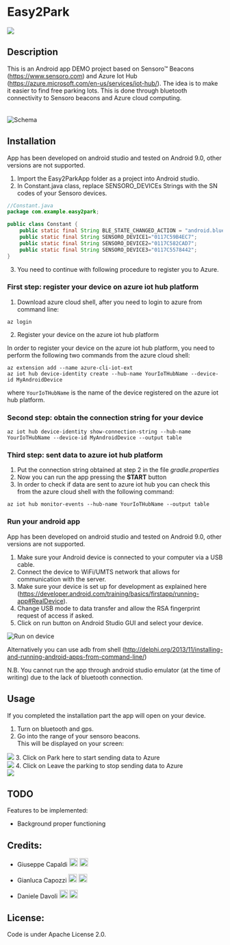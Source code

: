 # Easy2Park
<img src="http://www.dis.uniroma1.it/sites/default/files/marchio%20logo%20eng%20jpg.jpg">

## Description
This is an Android app DEMO project based on Sensoro™ Beacons (https://www.sensoro.com) and Azure Iot Hub (https://azure.microsoft.com/en-us/services/iot-hub/). The idea is to make it easier to find free parking lots. This is done through bluetooth connectivity to Sensoro beacons and Azure cloud computing.     
<br/><br/>
![Schema](https://github.com/GianlucaCapozzi/Easy2Park/blob/master/our_doc/readme_images/drawIO.jpg?raw=true)

## Installation
App has been developed on android studio and tested on Android 9.0, other versions are not supported.
1. Import the Easy2ParkApp folder as a project into Android studio.
2. In Constant.java class, replace SENSORO_DEVICEs Strings with the SN codes of your Sensoro devices.

```java
//Constant.java
package com.example.easy2park;

public class Constant {
    public static final String BLE_STATE_CHANGED_ACTION = "android.bluetooth.adapter.action.STATE_CHANGED";
    public static final String SENSORO_DEVICE1="0117C59B4EC7";
    public static final String SENSORO_DEVICE2="0117C582CAD7";
    public static final String SENSORO_DEVICE3="0117C5578442";
}
```
3. You need to continue with following procedure to register you to Azure.

### First step: register your device on azure iot hub platform

1. Download azure cloud shell, after you need to login to azure from command line:

```
az login
```
2. Register your device on the azure iot hub platform

In order to register your device on the azure iot hub platform, you need to perform the following two commands from
the azure cloud shell:

```
az extension add --name azure-cli-iot-ext
az iot hub device-identity create --hub-name YourIoTHubName --device-id MyAndroidDevice
```
where ```YourIoTHubName``` is the name of the device registered on the azure iot hub platform.

### Second step: obtain the connection string for your device

```
az iot hub device-identity show-connection-string --hub-name YourIoTHubName --device-id MyAndroidDevice --output table
```

### Third step: sent data to azure iot hub platform

1. Put the connection string obtained at step 2 in the file *gradle.properties*
2. Now you can run the app pressing the **START** button
3. In order to check if data are sent to azure iot hub you can check this from the azure cloud shell with the following command:

```
az iot hub monitor-events --hub-name YourIoTHubName --output table
```
### Run your android app

App has been developed on android studio and tested on Android 9.0, other versions are not supported.
1. Make sure your Android device is connected to your computer via a USB cable.
2. Connect the device to WiFi/UMTS network that allows for communication with the server. 
3. Make sure your device is set up for development as explained here (https://developer.android.com/training/basics/firstapp/running-app#RealDevice).
4. Change USB mode to data transfer and allow the RSA fingerprint request of access if asked.
5. Click on run button on Android Studio GUI and select your device.

![Run on device](https://github.com/GianlucaCapozzi/Easy2Park/blob/master/our_doc/readme_images/ss1.png?raw=true)

Alternatively you can use adb from shell (http://delphi.org/2013/11/installing-and-running-android-apps-from-command-line/)


N.B.
You cannot run the app through android studio emulator (at the time of writing) due to the lack of bluetooth connection.  

## Usage 
If you completed the installation part the app will open on your device. <br/>
1. Turn on bluetooth and gps. <br/>
2. Go into the range of your sensoro beacons. <br/>
This will be displayed on your screen: <br/>
<img src="https://raw.githubusercontent.com/GianlucaCapozzi/Easy2Park/master/our_doc/readme_images/mainImg.jpg" >  
3. Click on Park here to start sending data to Azure <br/>
<img src="https://raw.githubusercontent.com/GianlucaCapozzi/Easy2Park/master/our_doc/readme_images/mainImg2.jpg" >
4. Click on Leave the parking to stop sending data to Azure <br/>
<img src="https://raw.githubusercontent.com/GianlucaCapozzi/Easy2Park/master/our_doc/readme_images/mainImg3.jpg" >

## TODO
Features to be implemented:
- Background proper functioning

## Credits:
- Giuseppe Capaldi [<img src="https://raw.githubusercontent.com/GianlucaCapozzi/Easy2Park/master/our_doc/readme_images/gitIcon.png" height="20" width="20" >](https://github.com/not-a-genius)
					[<img src="https://raw.githubusercontent.com/GianlucaCapozzi/Easy2Park/master/our_doc/readme_images/inIcon.png" height="20" width="20" >](https://www.linkedin.com/in/giuseppe-capaldi-56688a171/)

- Gianluca Capozzi [<img src="https://raw.githubusercontent.com/GianlucaCapozzi/Easy2Park/master/our_doc/readme_images/gitIcon.png" height="20" width="20" >](https://github.com/GianlucaCapozzi)
					[<img src="https://raw.githubusercontent.com/GianlucaCapozzi/Easy2Park/master/our_doc/readme_images/inIcon.png" height="20" width="20" >](https://www.linkedin.com/in/gianluca-capozzi-b9a75a16b/)

- Daniele Davoli [<img src="https://raw.githubusercontent.com/GianlucaCapozzi/Easy2Park/master/our_doc/readme_images/gitIcon.png" height="20" width="20" >](https://github.com/danieledavoli)
					[<img src="https://raw.githubusercontent.com/GianlucaCapozzi/Easy2Park/master/our_doc/readme_images/inIcon.png" height="20" width="20" >](https://www.linkedin.com/in/danieledavoli/)
## License:
 Code is under Apache License 2.0.
